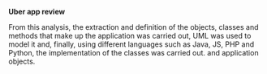 **Uber app review**

From this analysis, the extraction and definition of the objects, classes and methods that make up the application was carried out, UML was used to model it and, finally, using different languages such as Java, JS, PHP and Python, the implementation of the classes was carried out. and application objects.



